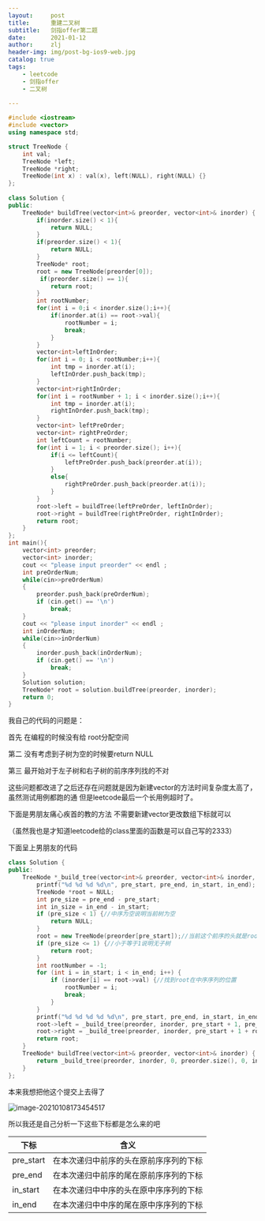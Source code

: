 ```yaml
---
layout:     post
title:      重建二叉树
subtitle:   剑指offer第二题
date:       2021-01-12
author:     zlj
header-img: img/post-bg-ios9-web.jpg
catalog: true
tags:
    - leetcode
    - 剑指offer
    - 二叉树
    
---
```


```c++
#include <iostream>
#include <vector>
using namespace std;

struct TreeNode {
    int val;
    TreeNode *left;
    TreeNode *right;
    TreeNode(int x) : val(x), left(NULL), right(NULL) {}
};
 
class Solution {
public:
    TreeNode* buildTree(vector<int>& preorder, vector<int>& inorder) {
        if(inorder.size() < 1){
            return NULL;
        }
        if(preorder.size() < 1){
            return NULL;
        }
        TreeNode* root;
        root = new TreeNode(preorder[0]);
         if(preorder.size() == 1){
            return root;
        }
        int rootNumber;
        for(int i = 0;i < inorder.size();i++){
            if(inorder.at(i) == root->val){
                rootNumber = i;
                break;
            }
        }
        vector<int>leftInOrder;
        for(int i = 0; i < rootNumber;i++){
            int tmp = inorder.at(i);
            leftInOrder.push_back(tmp);
        }
        vector<int>rightInOrder;
        for(int i = rootNumber + 1; i < inorder.size();i++){
            int tmp = inorder.at(i);
            rightInOrder.push_back(tmp);
        }
        vector<int> leftPreOrder;
        vector<int> rightPreOrder;
        int leftCount = rootNumber;
        for(int i = 1; i < preorder.size(); i++){
            if(i <= leftCount){
                leftPreOrder.push_back(preorder.at(i));
            }
            else{
                rightPreOrder.push_back(preorder.at(i));
            }
        }
        root->left = buildTree(leftPreOrder, leftInOrder);
        root->right = buildTree(rightPreOrder, rightInOrder);
        return root;
    }
};
int main(){
    vector<int> preorder;
    vector<int> inorder;
    cout << "please input preorder" << endl ;
    int preOrderNum;  
    while(cin>>preOrderNum)
    {
        preorder.push_back(preOrderNum);
        if (cin.get() == '\n') 
            break;
    }
    cout << "please input inorder" << endl ;
    int inOrderNum;  
    while(cin>>inOrderNum)
    {
        inorder.push_back(inOrderNum);
        if (cin.get() == '\n') 
            break;
    }
    Solution solution;
    TreeNode* root = solution.buildTree(preorder, inorder);
    return 0;
}
```

我自己的代码的问题是：

首先 在编程的时候没有给 root分配空间

第二 没有考虑到子树为空的时候要return NULL 

第三 最开始对于左子树和右子树的前序序列找的不对

这些问题都改进了之后还存在问题就是因为新建vector的方法时间复杂度太高了，虽然测试用例都跑的通 但是leetcode最后一个长用例超时了。

下面是男朋友痛心疾首的教的方法 不需要新建vector更改数组下标就可以

（虽然我也是才知道leetcode给的class里面的函数是可以自己写的2333）

下面呈上男朋友的代码

```c++
class Solution {
public:
    TreeNode *_build_tree(vector<int>& preorder, vector<int>& inorder, int pre_start, int pre_end, int in_start, int in_end) {
        printf("%d %d %d %d\n", pre_start, pre_end, in_start, in_end);
        TreeNode *root = NULL;
        int pre_size = pre_end - pre_start;
        int in_size = in_end - in_start;
        if (pre_size < 1) {//中序为空说明当前树为空
            return NULL;
        }
        root = new TreeNode(preorder[pre_start]);//当前这个前序的头就是root
        if (pre_size <= 1) {//小于等于1说明无子树
            return root;
        }
        int rootNumber = -1;
        for (int i = in_start; i < in_end; i++) {
            if (inorder[i] == root->val) {//找到root在中序序列的位置
                rootNumber = i;
                break;
            }
        }
        printf("%d %d %d %d %d\n", pre_start, pre_end, in_start, in_end, rootNumber);
        root->left = _build_tree(preorder, inorder, pre_start + 1, pre_start + 1 + rootNumber - in_start, in_start, rootNumber);
        root->right = _build_tree(preorder, inorder, pre_start + 1 + rootNumber - in_start, pre_end, rootNumber + 1, in_end);
        return root;
    }
    TreeNode* buildTree(vector<int>& preorder, vector<int>& inorder) {
        return _build_tree(preorder, inorder, 0, preorder.size(), 0, inorder.size());
    }
};
```

本来我想把他这个提交上去得了

![image-20210108173454517](D:\leetcode\offer\image-20210108173454517.png)

所以我还是自己分析一下这些下标都是怎么来的吧

| 下标      | 含义                                   |
| --------- | -------------------------------------- |
| pre_start | 在本次递归中前序的头在原前序序列的下标 |
| pre_end   | 在本次递归中前序的尾在原前序序列的下标 |
| in_start  | 在本次递归中中序的头在原中序序列的下标 |
| in_end    | 在本次递归中中序的尾在原中序序列的下标 |

